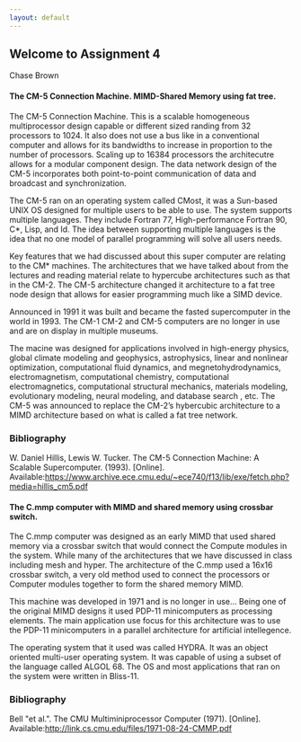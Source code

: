```yaml
---
layout: default
---
```


## Welcome to Assignment 4
Chase Brown

#### The CM-5 Connection Machine. MIMD-Shared Memory using fat tree.

The CM-5 Connection Machine. This is a scalable homogeneous multiprocessor design capable or different sized randing from 32 processors to 1024. It also does not use a bus like in a conventional computer and allows for its bandwidths to increase in proportion to the number of processors. Scaling up to 16384 processors the architecutre allows for a modular component design. The data network design of the CM-5 incorporates both point-to-point communication of data and broadcast and synchronization.

The CM-5 ran on an operating system called CMost, it was a Sun-based UNIX OS designed for multiple users to be able to use. The system supports multiple languages. They include Fortran 77, High-performance Fortran 90, C*, Lisp, and Id. The idea between supporting multiple languages is the idea that no one model of parallel programming will solve all users needs.

Key features that we had discussed about this super computer are relating to the CM* machines. The architectures that we have talked about from the lectures and reading material relate to hypercube architectures such as that in the CM-2. The CM-5 architecture changed it architecture to a fat tree node design that allows for easier programming much like a SIMD device.

Announced in 1991 it was built and became the fasted supercomputer in the world in 1993. The CM-1 CM-2 and CM-5 computers are no longer in use and are on display in multiple museums.

The macine was designed for applications involved in high-energy physics, global climate modeling and geophysics, astrophysics, linear and nonlinear optimization, computational fluid dynamics, and megnetohydrodynamics, electromagnetism, computational chemistry, computational electromagnetics, computational structural mechanics, materials modeling, evolutionary modeling, neural modeling, and database search , etc. The CM-5 was announced to replace the CM-2’s hybercubic architecture to a MIMD architecture based on what is called a fat tree network.

### Bibliography
W. Daniel Hillis, Lewis W. Tucker. The CM-5 Connection Machine: A Scalable Supercomputer. (1993). [Online]. Available:https://www.archive.ece.cmu.edu/~ece740/f13/lib/exe/fetch.php?media=hillis_cm5.pdf


#### The C.mmp computer with MIMD and shared memory using crossbar switch.
The C.mmp computer was designed as an early MIMD that used shared memory via a crossbar switch that would connect the Compute modules in the system.
While many of the architectures that we have discussed in class including mesh and hyper. The architecture of the C.mmp used a 16x16 crossbar switch, a very old method used to connect the processors or Computer modules together to form the shared memory MIMD.

This machine was developed in 1971 and is no longer in use… Being one of the original MIMD designs it used PDP-11 minicomputers as processing elements. The main application use focus for this architecture was to use the PDP-11 minicomputers in a parallel architecture for artificial intellegence.

The operating system that it used was called HYDRA. It was an object oriented multi-user operating system. It was capable of using a subset of the language called ALGOL 68. The OS and most applications that ran on the system were written in Bliss-11.

### Bibliography
Bell "et al.". The CMU Multiminiprocessor Computer (1971). [Online]. Available:http://link.cs.cmu.edu/files/1971-08-24-CMMP.pdf
